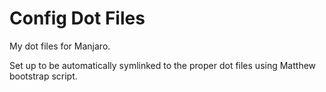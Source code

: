 # Config Dot Files
My dot files for Manjaro.

Set up to be automatically symlinked to the proper dot files using Matthew bootstrap script.
